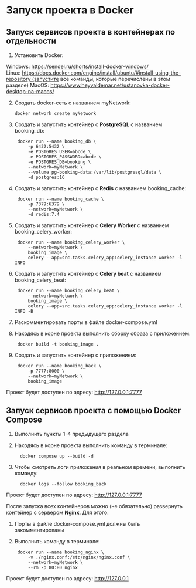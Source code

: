 # Запуск проекта в Docker

## Запуск сервисов проекта в контейнерах по отдельности

1. Установить Docker:

Windows: https://sendel.ru/shorts/install-docker-windows/
Linux: https://docs.docker.com/engine/install/ubuntu/#install-using-the-repository (запустите все команды, которые перечислены в этом разделе)
MacOS: https://www.heyvaldemar.net/ustanovka-docker-desktop-na-macos/

2. Создать docker-сеть с названием myNetwork:

       docker network create myNetwork
3. Создать и запустить контейнер с **PostgreSQL** с названием booking_db:

        docker run --name booking_db \
            -p 6432:5432 \
            -e POSTGRES_USER=abcde \
            -e POSTGRES_PASSWORD=abcde \
            -e POSTGRES_DB=booking \
            --network=myNetwork \
            --volume pg-booking-data:/var/lib/postgresql/data \
            -d postgres:16

4. Создать и запустить контейнер с **Redis** с названием booking_cache:

        docker run --name booking_cache \
            -p 7379:6379 \
            --network=myNetwork \
            -d redis:7.4

5. Создать и запустить контейнер с **Celery Worker** с названием booking_celery_worker:

        docker run --name booking_celery_worker \
            --network=myNetwork \
            booking_image \
            celery --app=src.tasks.celery_app:celery_instance worker -l INFO

6. Создать и запустить контейнер с **Celery beat** с названием booking_celery_beat:

        docker run --name booking_celery_beat \
            --network=myNetwork \
            booking_image \
            celery --app=src.tasks.celery_app:celery_instance worker -l INFO -B

7. Раскомментировать порты в файле docker-compose.yml

8. Находясь в корне проекта выполнить сборку образа с приложением:

        docker build -t booking_image .

9. Создать и запустить контейнер с приложением:

        docker run --name booking_back \
            -p 7777:8000 \
            --network=myNetwork \
            booking_image

Проект будет доступен по адресу: http://127.0.0.1:7777

## Запуск сервисов проекта с помощью Docker Compose

1. Выполнить пункты 1-4 предыдущего раздела

2. Находясь в корне проекта выполнить команду в терминале:

         docker compose up --build -d

3. Чтобы смотреть логи приложения в реальном времени, выполнить команду:

         docker logs --follow booking_back

Проект будет доступен по адресу: http://127.0.0.1:7777

После запуска всех контейнеров можно (не обязательно) развернуть контейнер с сервером **Nginx**. Для этого:

1. Порты в файле docker-compose.yml должны быть закомментированы

2. Выполнить команду в терминале:

        docker run --name booking_nginx \
            -v ./nginx.conf:/etc/nginx/nginx.conf \
            --network=myNetwork \
            --rm -p 80:80 nginx

Проект будет доступен по адресу: http://127.0.0.1